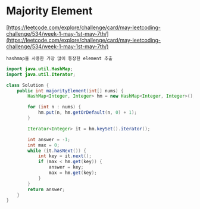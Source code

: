 # Majority Element

[https://leetcode.com/explore/challenge/card/may-leetcoding-challenge/534/week-1-may-1st-may-7th/](https://leetcode.com/explore/challenge/card/may-leetcoding-challenge/534/week-1-may-1st-may-7th/)
~~~
hashmap을 사용한 가장 많이 등장한 element 추출
~~~


```java
import java.util.HashMap;
import java.util.Iterator;

class Solution {
	public int majorityElement(int[] nums) {
		HashMap<Integer, Integer> hm = new HashMap<Integer, Integer>();

		for (int n : nums) {
			hm.put(n, hm.getOrDefault(n, 0) + 1);
		}

		Iterator<Integer> it = hm.keySet().iterator();

		int answer = -1;
		int max = 0;
		while (it.hasNext()) {
			int key = it.next();
			if (max < hm.get(key)) {
				answer = key;
				max = hm.get(key);
			}
		}
		return answer;
	}
}
```